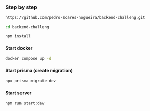 ### Step by step

```sh
https://github.com/pedro-soares-nogueira/backend-challeng.git
```

```sh
cd backend-challeng
```

```sh
npm install
```

#### Start docker

```sh
docker compose up -d
```

#### Start prisma (create migration)

```sh
npx prisma migrate dev
```

#### Start server

```sh
npm run start:dev
```

